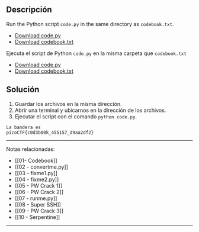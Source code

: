 ## Descripción
Run the Python script `code.py` in the same directory as `codebook.txt`.
- [Download code.py](https://artifacts.picoctf.net/c/1/code.py)
- [Download codebook.txt](https://artifacts.picoctf.net/c/1/codebook.txt)

Ejecuta el script de Python `code.py` en la misma carpeta que `codebook.txt`
- [Download code.py](https://artifacts.picoctf.net/c/1/code.py)
- [Download codebook.txt](https://artifacts.picoctf.net/c/1/codebook.txt)
## Solución
1. Guardar los archivos en la misma dirección.
2. Abrir una terminal y ubicarnos en la dirección de los archivos.
3. Ejecutar el script con el comando `python code.py`.
```
La bandera es
picoCTF{c0d3b00k_455157_d9aa2df2}
```



---
Notas relacionadas:
- [[01- Codebook]]
- [[02 - convertme.py]]
- [[03 - fixme1.py]]
- [[04 - fixme2.py]]
- [[05 - PW Crack 1]]
- [[06 - PW Crack 2]]
- [[07 - runme.py]]
- [[08 - Super SSH]]
- [[09 - PW Crack 3]]
- [[10 - Serpentine]]
---